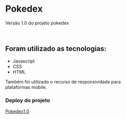 <h1>Pokedex</h1>
<p>Versão 1.0 do projeto <span>pokedex</span></p><br>


## Foram utilizado as tecnologias:<br>
- Javascript
- CSS
- HTML

<p>Também foi utilizado o recurso de responsividade para<br>
plataformas mobile.</p>




### Deploy do projeto
 <a href="https://pokedex-1-0-two.vercel.app/">Pokedex1.0</a>
